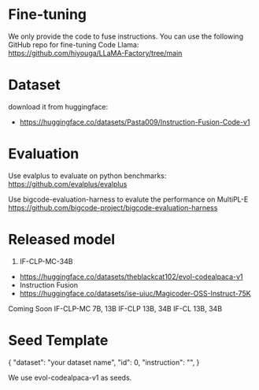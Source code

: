 # Fine-tuning
We only provide the code to fuse instructions. You can use the following GitHub repo for fine-tuning Code Llama:
https://github.com/hiyouga/LLaMA-Factory/tree/main

# Dataset
download it from huggingface:
- https://huggingface.co/datasets/Pasta009/Instruction-Fusion-Code-v1

# Evaluation
Use evalplus to evaluate on python benchmarks:
https://github.com/evalplus/evalplus

Use bigcode-evaluation-harness to evalute the performance on MultiPL-E
https://github.com/bigcode-project/bigcode-evaluation-harness

# Released model
1. IF-CLP-MC-34B
- https://huggingface.co/datasets/theblackcat102/evol-codealpaca-v1
- Instruction Fusion
- https://huggingface.co/datasets/ise-uiuc/Magicoder-OSS-Instruct-75K

Coming Soon
IF-CLP-MC 7B, 13B
IF-CLP 13B, 34B
IF-CL 13B, 34B

# Seed Template
{
"dataset": "your dataset name",
"id": 0,
"instruction": "",
}

We use evol-codealpaca-v1 as seeds.
